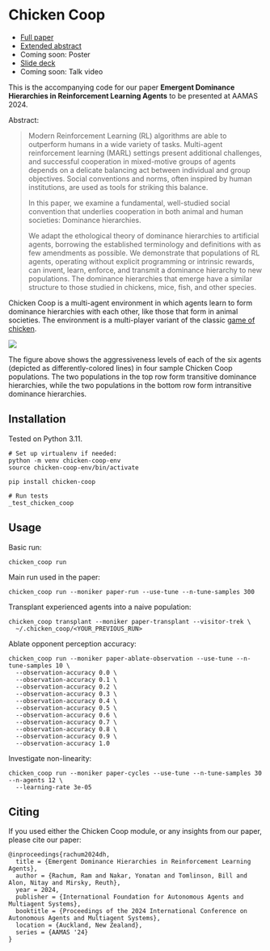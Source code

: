 # Chicken Coop

* [Full paper](https://r.rachum.com/dh-paper)
* [Extended abstract](https://r.rachum.com/dh-ea-paper)
* Coming soon: Poster
* [Slide deck](https://r.rachum.com/dh-deck)
* Coming soon: Talk video

This is the accompanying code for our paper **Emergent Dominance Hierarchies in Reinforcement Learning Agents** to be presented at AAMAS 2024.

Abstract:

> Modern Reinforcement Learning (RL) algorithms are able to outperform humans in a wide variety of tasks. Multi-agent reinforcement learning (MARL) settings present additional challenges, and successful cooperation in mixed-motive groups of agents depends on a delicate balancing act between individual and group objectives. Social conventions and norms, often inspired by human institutions, are used as tools for striking this balance.
>
> In this paper, we examine a fundamental, well-studied social convention that underlies cooperation in both animal and human societies: Dominance hierarchies.
>
> We adapt the ethological theory of dominance hierarchies to artificial agents, borrowing the established terminology and definitions with as few amendments as possible. We demonstrate that populations of RL agents, operating without explicit programming or intrinsic rewards, can invent, learn, enforce, and transmit a dominance hierarchy to new populations. The dominance hierarchies that emerge have a similar structure to those studied in chickens, mice, fish, and other species.

Chicken Coop is a multi-agent environment in which agents learn to form dominance hierarchies with each other, like those that form in animal societies. The environment is a multi-player variant of the classic [game of chicken](https://en.wikipedia.org/wiki/Chicken_(game)).

![](https://i.imgur.com/XNMFhAr.png)

The figure above shows the aggressiveness levels of each of the six agents (depicted as differently-colored lines) in four sample Chicken Coop populations. The two populations in the top row form transitive dominance hierarchies, while the two populations in the bottom row form intransitive dominance hierarchies.

## Installation

Tested on Python 3.11.

```
# Set up virtualenv if needed:
python -m venv chicken-coop-env
source chicken-coop-env/bin/activate

pip install chicken-coop

# Run tests
_test_chicken_coop
```

## Usage


Basic run:

```
chicken_coop run
```

Main run used in the paper:

```
chicken_coop run --moniker paper-run --use-tune --n-tune-samples 300
```

Transplant experienced agents into a naive population:

```
chicken_coop transplant --moniker paper-transplant --visitor-trek \
  ~/.chicken_coop/<YOUR_PREVIOUS_RUN>
```

Ablate opponent perception accuracy:

```
chicken_coop run --moniker paper-ablate-observation --use-tune --n-tune-samples 10 \
  --observation-accuracy 0.0 \
  --observation-accuracy 0.1 \
  --observation-accuracy 0.2 \
  --observation-accuracy 0.3 \
  --observation-accuracy 0.4 \
  --observation-accuracy 0.5 \
  --observation-accuracy 0.6 \
  --observation-accuracy 0.7 \
  --observation-accuracy 0.8 \
  --observation-accuracy 0.9 \
  --observation-accuracy 1.0
```

Investigate non-linearity:

```
chicken_coop run --moniker paper-cycles --use-tune --n-tune-samples 30 --n-agents 12 \
  --learning-rate 3e-05
```

## Citing

If you used either the Chicken Coop module, or any insights from our paper, please cite our paper:

```
@inproceedings{rachum2024dh,
  title = {Emergent Dominance Hierarchies in Reinforcement Learning Agents},
  author = {Rachum, Ram and Nakar, Yonatan and Tomlinson, Bill and Alon, Nitay and Mirsky, Reuth},
  year = 2024,
  publisher = {International Foundation for Autonomous Agents and Multiagent Systems},
  booktitle = {Proceedings of the 2024 International Conference on Autonomous Agents and Multiagent Systems},
  location = {Auckland, New Zealand},
  series = {AAMAS '24}
}
```

